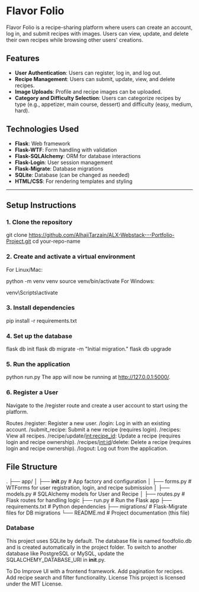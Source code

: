 # **Flavor Folio**

Flavor Folio is a recipe-sharing platform where users can create an account, log in, and submit recipes with images. Users can view, update, and delete their own recipes while browsing other users' creations.

## **Features**

- **User Authentication**: Users can register, log in, and log out.
- **Recipe Management**: Users can submit, update, view, and delete recipes.
- **Image Uploads**: Profile and recipe images can be uploaded.
- **Category and Difficulty Selection**: Users can categorize recipes by type (e.g., appetizer, main course, dessert) and difficulty (easy, medium, hard).

## **Technologies Used**

- **Flask**: Web framework
- **Flask-WTF**: Form handling with validation
- **Flask-SQLAlchemy**: ORM for database interactions
- **Flask-Login**: User session management
- **Flask-Migrate**: Database migrations
- **SQLite**: Database (can be changed as needed)
- **HTML/CSS**: For rendering templates and styling

---

## **Setup Instructions**

### **1. Clone the repository**

git clone https://github.com/AlhajiTarzain/ALX-Webstack---Portfolio-Project.git
cd your-repo-name
### 2. Create and activate a virtual environment
For Linux/Mac:

python -m venv venv
source venv/bin/activate
For Windows:

venv\Scripts\activate
### 3. Install dependencies
pip install -r requirements.txt
### 4. Set up the database
flask db init
flask db migrate -m "Initial migration."
flask db upgrade
### 5. Run the application
python run.py
The app will now be running at http://127.0.0.1:5000/.

### 6. Register a User
Navigate to the /register route and create a user account to start using the platform.

Routes
/register: Register a new user.
/login: Log in with an existing account.
/submit_recipe: Submit a new recipe (requires login).
/recipes: View all recipes.
/recipe/update/<int:recipe_id>: Update a recipe (requires login and recipe ownership).
/recipes/<int:id>/delete: Delete a recipe (requires login and recipe ownership).
/logout: Log out from the application.

## File Structure
.
├── app/
│   ├── __init__.py          # App factory and configuration
│   ├── forms.py             # WTForms for user registration, login, and recipe submission
│   ├── models.py            # SQLAlchemy models for User and Recipe
│   ├── routes.py            # Flask routes for handling logic
├── run.py                   # Run the Flask app
├── requirements.txt         # Python dependencies
├── migrations/              # Flask-Migrate files for DB migrations
└── README.md                # Project documentation (this file)
### Database
This project uses SQLite by default. The database file is named foodfolio.db and is created automatically in the project folder. To switch to another database like PostgreSQL or MySQL, update the SQLALCHEMY_DATABASE_URI in __init__.py.

To Do
Improve UI with a frontend framework.
Add pagination for recipes.
Add recipe search and filter functionality.
License
This project is licensed under the MIT License.